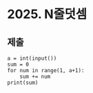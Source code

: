 # 2025. N줄덧셈



## 제출

```
a = int(input())
sum = 0
for num in range(1, a+1):
    sum += num
print(sum)
```


